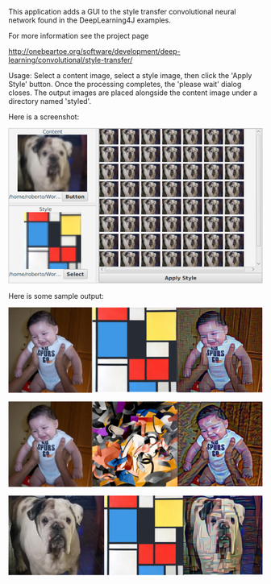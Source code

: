 
This application adds a GUI to the style transfer convolutional neural network found 
in the DeepLearning4J examples.

For more information see the project page

http://onebeartoe.org/software/development/deep-learning/convolutional/style-transfer/

Usage: Select a content image, select a style image, then click the 'Apply Style' 
button.  Once the processing completes, the 'please wait' dialog closes.  The output 
images are placed alongside the content image under a directory named 'styled'.

Here is a screenshot:

![application screenshot](https://raw.githubusercontent.com/onebeartoe/deep-learning/master/convolutional/style-transfer-ui/screenshot-00.png "application screenshot")

Here is some sample output:

![babo block](https://github.com/onebeartoe/deep-learning/raw/master/convolutional/style-transfer-ui/samples/babo-block.png "babo block")

![babo edtaonisl](https://github.com/onebeartoe/deep-learning/raw/master/convolutional/style-transfer-ui/samples/babo-edtaonisl.png "babo edtaonisl")

![dog](https://github.com/onebeartoe/deep-learning/raw/master/convolutional/style-transfer-ui/samples/homeo-block.png "dog")
